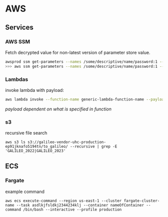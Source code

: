 # AWS
## Services
### AWS SSM
Fetch decrypted value for non-latest version of parameter store value.
```bash
awsprod ssm get-parameters --names /some/descriptive/name/password:1 --with-decryption
>>> aws ssm get-parameters --names /some/descriptive/name/password:1 --with-decryption --profile production
```
### Lambdas
invoke lambda with payload:
```bash
aws lambda invoke --function-name generic-lambda-function-name --payload $(echo '{"key1": "val1", "k2": "v2", "object_bucket": "additional-string-if-needed"}' | base64) --profile staging response.json
```
*payload dependent on what is specified in function*

### s3
recursive file search
```shell
aws s3 ls s3://galileo-vendor-uhc-production-ep91jknafo5194tn/to_galileo/ --recursive | grep -E 'GALILEO_2022|GALILEO_2023'
```
## ECS
### Fargate 
example command
```shell
aws ecs execute-command --region us-east-1 --cluster fargate-cluster-name --task asdlkjfsldkj2344234klj --container nameOfContainer --command /bin/bash --interactive --profile production
```